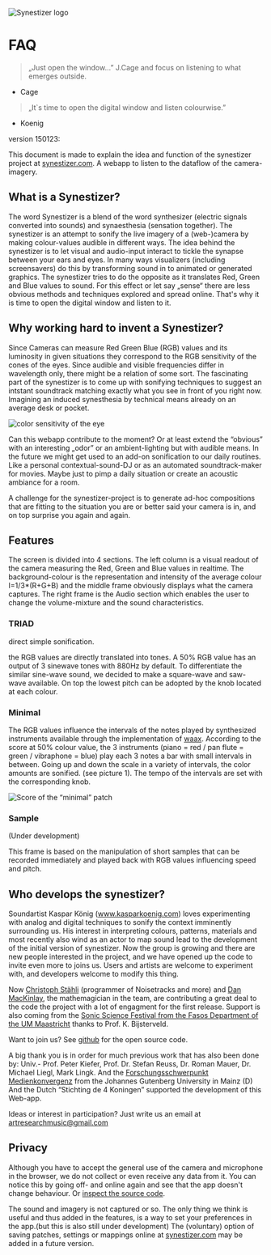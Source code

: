 ![Synestizer logo](https://raw.githubusercontent.com/synestize/synestizer/master/docs/synestizer_logo_plain.svg)

# FAQ

> „Just open the window...”  J.Cage and focus on listening to what emerges outside.
- Cage

> „It`s time to open the digital window and listen colourwise.”
- Koenig

version 150123:

This document is made to explain the idea and function of the synestizer project 
at [synestizer.com](http://synestizer.com).
A webapp to listen to the dataflow of the camera-imagery. 

## What is a Synestizer?

The word Synestizer is a blend of the word synthesizer (electric signals converted into sounds) and synaesthesia (sensation together).
The synestizer is an attempt to sonify the live imagery of a (web-)camera by making colour-values audible in different ways.
The idea behind the synestizer is to let visual and audio-input interact to tickle the synapse between your ears and eyes.
In many ways visualizers (including screensavers) do this by transforming sound in to animated or generated graphics.
The synestizer tries to do the opposite as it translates Red, Green and Blue values to sound. For this effect or let say „sense“ there are less obvious methods and techniques explored and spread online.  That's why it is time to open the digital window and listen to it.

## Why working hard to invent a Synestizer? 

Since Cameras can measure Red Green Blue (RGB) values and its luminosity in given situations they correspond to the RGB sensitivity of the cones of the eyes.
Since audible and visible frequencies differ in wavelength only, there might be a relation of some sort.
The fascinating part of the synestizer is to come up with sonifying techniques to suggest an intstant soundtrack matching exactly what you see in front of you right now. Imagining an induced synesthesia by technical means already on an average desk or pocket.

![color sensitivity of the eye](https://raw.githubusercontent.com/synestize/synestizer/master/docs/1416_Color_Sensitivity.jpg)

Can this webapp contribute to the moment? Or at least extend the “obvious” with an interesting „odor” 
or an ambient-lighting but with audible means.
In the future we might get used to an add-on sonification to our daily routines. Like a personal contextual-sound-DJ or as an automated soundtrack-maker for movies.
Maybe just to pimp a daily situation or create an acoustic ambiance for a room.

A challenge for the synestizer-project is to generate ad-hoc compositions that are fitting to the situation you are or better said your camera is in, and on top surprise you again and again. 

## Features

The screen is divided into 4 sections. The left column is a visual readout of the camera measuring the Red, Green and Blue values in realtime. The background-colour is the representation and intensity of the average colour I=1/3*(R+G+B)  and the middle frame obviously displays what the camera captures. The right frame is the Audio section which enables the user to change the volume-mixture and the sound characteristics. 

### TRIAD

direct simple sonification.

the RGB values are directly translated into tones. A 50% RGB value has an output of 3 sinewave tones with 880Hz by default. 
To differentiate the similar sine-wave sound, we decided to make a square-wave and saw-wave available. On top the lowest pitch can be adopted by the knob located at each colour.

### Minimal 

The RGB values influence the intervals of the notes played by synthesized instruments available through the implementation of [waax](https://github.com/hoch/waax).
According to the score at 50% colour value, the 3 instruments 
(piano = red / pan flute = green / vibraphone = blue)
play each 3 notes a bar with small intervals in between. Going up and down the scale in a variety of intervals, the color amounts are sonified. (see picture 1). The tempo of the intervals are set with the corresponding knob.

![Score of the “minimal” patch](https://raw.githubusercontent.com/synestize/synestizer/master/docs/Partitur_16_inputs-1.png)

### Sample

(Under development)

This frame is based on the manipulation of short samples that can be recorded immediately and played back with RGB values influencing speed and pitch.

## Who develops the synestizer?

Soundartist Kaspar König (www.kasparkoenig.com) loves experimenting with analog and digital techniques to sonify the context imminently surrounding us.
His interest in interpreting colours, patterns, materials and most recently also wind as an actor to map sound lead to the development of the initial version of synestizer.
Now the group is growing and there are new people interested in the project, and we have opened up the code to invite even more to joins us.
Users and artists are welcome to experiment with, and developers welcome to modify this thing. 

Now [Christoph Stähli](http://www.stahlnow.com) (programmer of Noisetracks and more) and [Dan MacKinlay](http://notes.livingthing.org/),  the mathemagician in the team, are contributing a great deal to the code the project with a lot of engagment for the first release.
Support is also coming from the [Sonic Science Festival from the Fasos Department of the UM Maastricht](http://fasos-research.nl/sonicsciencefestival/event/163/?instance_id=98) thanks to Prof. K. Bijsterveld. 


Want to join us?
See [github](https://github.com/synestize/synestizer) for the open source code.

A big thank you is in order for much previous work that has also been done by: Univ.- Prof. Peter Kiefer, Prof. Dr. Stefan Reuss, Dr. Roman Mauer, Dr. Michael Liegl, Mark Lingk.
And the [Forschungsschwerpunkt Medienkonvergenz](http://www.medienkonvergenz.uni-mainz.de/) from the Johannes Gutenberg University in Mainz (D) 
And the Dutch “Stichting de 4 Koningen” supported the development of this Web-app.

Ideas or interest in participation? Just write us an email at artresearchmusic@gmail.com


## Privacy

Although you have to accept the general use of the camera and microphone in the browser, we do not collect or even receive any data from it.
You can notice this by going off- and online again and see that the app doesn't change behaviour.
Or [inspect the source code](https://github.com/synestize/synestizer).

The sound and imagery is not captured or so. The only thing we think is useful and thus added in the features, is a way to set your preferences in the app.(but this is also still under development)
The (voluntary) option of saving patches, settings or mappings online at [synestizer.com](http://synestizer.com) may be added in a future version.
